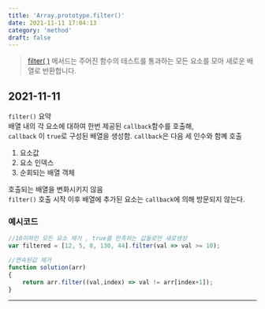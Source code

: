 ```yaml
---
title: 'Array.prototype.filter()'
date: 2021-11-11 17:04:13
category: 'method'
draft: false
---
```

> [filter( )](https://developer.mozilla.org/ko/docs/Web/JavaScript/Reference/Global_Objects/Array/filter) 메서드는 주어진 함수의 테스트를 통과하는 모든 요소를 모아 새로운 배열로 반환합니다.

## 2021-11-11

`filter()` 요약  
배열 내의 각 요소에 대하여 한번 제공된 `callback`함수를 호출해,  
`callback` 이 `true`로 구성된 배열을 생성함.
`callback`은 다음 세 인수와 함꼐 호출  

1. 요소값  
2. 요소 인덱스  
3. 순회되는 배열 객체

호출되는 배열을 변화시키지 않음  
`filter()` 호출 시작 이후 배열에 추가된 요소는 `callback`에 의해 방문되지 않는다.  

### 예시코드

```js
//10이하인 모든 요소 제거 , true를 만족하는 값들로만 새로생성
var filtered = [12, 5, 8, 130, 44].filter(val => val >= 10);
```

```javascript
//연속된값 제거
function solution(arr)
{
    return arr.filter((val,index) => val != arr[index+1]);
}
```

---
